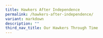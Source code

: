 ```yaml
---
title: Hawkers After Independence
permalink: /hawkers-after-independence/
variant: markdown
description: ""
third_nav_title: Our Hawkers Through Time
---
```

<p></p>